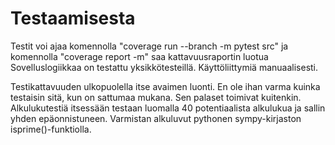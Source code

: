 # Testaamisesta

Testit voi ajaa komennolla "coverage run --branch -m pytest src" ja komennolla "coverage report -m" saa kattavuusraportin luotua
 Sovelluslogiikkaa on testattu yksikkötesteillä. Käyttöliittymiä manuaalisesti.
![]()

Testikattavuuden ulkopuolella itse avaimen luonti. En ole ihan varma kuinka testaisin sitä, kun on sattumaa mukana. Sen palaset toimivat kuitenkin. Alkulukutestiä itsessään testaan luomalla 40 potentiaalista alkulukua ja sallin yhden epäonnistuneen. Varmistan alkuluvut pythonen sympy-kirjaston isprime()-funktiolla.
